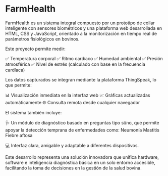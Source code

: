 # FarmHealth
FarmHealth es un sistema integral compuesto por un prototipo de collar inteligente con sensores biométricos y una plataforma web desarrollada en HTML, CSS y JavaScript, orientado a la monitorización en tiempo real de parámetros fisiológicos en bovinos. 

Este proyecto permite medir:

✅ Temperatura corporal
✅ Ritmo cardíaco
✅ Humedad ambiental
✅ Presión atmosférica
✅ Nivel de estrés (calculado con base en la frecuencia cardíaca)

Los datos capturados se integran mediante la plataforma ThingSpeak, lo que permite:

📊 Visualización inmediata en la interfaz web
📈 Gráficas actualizadas automáticamente
🌐 Consulta remota desde cualquier navegador

El sistema también incluye:

🩺 Un módulo de diagnóstico basado en preguntas tipo sí/no, que permite apoyar la detección temprana de enfermedades como:
  Neumonía
  Mastitis
  Fiebre aftosa

💻 Interfaz clara, amigable y adaptable a diferentes dispositivos.

Este desarrollo representa una solución innovadora que unifica hardware, software e inteligencia diagnóstica básica en un solo entorno accesible, facilitando la toma de decisiones en la gestión de la salud bovina.

